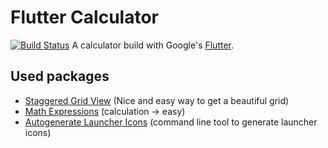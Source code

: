 # Flutter Calculator

[![Build Status](https://travis-ci.org/mobileappdevhm/calc-RedTo.svg?branch=master)](https://travis-ci.org/mobileappdevhm/calc-RedTo)
A calculator build with Google's [Flutter](https://flutter.io/).

## Used packages

- [Staggered Grid View](https://github.com/letsar/flutter_staggered_grid_view) (Nice and easy way to get a beautiful grid)
- [Math Expressions](https://pub.dartlang.org/packages/math_expressions) (calculation -> easy)
- [Autogenerate Launcher Icons](https://pub.dartlang.org/packages/flutter_launcher_icons) (command line tool to generate launcher icons)
